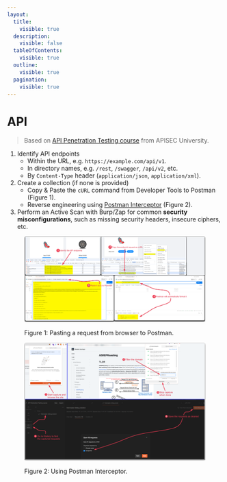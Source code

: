 ```yaml
---
layout:
  title:
    visible: true
  description:
    visible: false
  tableOfContents:
    visible: true
  outline:
    visible: true
  pagination:
    visible: true
---
```


# API

> Based on [API Penetration Testing course](https://www.apisecuniversity.com/courses/api-penetration-testing) from APISEC University.

1. Identify API endpoints
   * Within the URL, e.g. `https://example.com/api/v1`.
   * In directory names, e.g. `/rest`, `/swagger`, `/api/v2`, etc.
   * By `Content-Type` header (`application/json`, `application/xml`).
2. Create a collection (if none is provided)
   * Copy & Paste the `cURL` command from Developer Tools to Postman (Figure 1).
   * Reverse engineering using [Postman Interceptor](https://learning.postman.com/docs/sending-requests/capturing-request-data/interceptor/) (Figure 2).
3. Perform an Active Scan with Burp/Zap for common **security misconfigurations**, such as missing security headers, insecure ciphers, etc.

<figure><img src="../../.gitbook/assets/api_dev_tools_to_postman.png" alt=""><figcaption><p>Figure 1: Pasting a request from browser to Postman.</p></figcaption></figure>

<figure><img src="../../.gitbook/assets/postman_interceptor.png" alt=""><figcaption><p>Figure 2: Using Postman Interceptor.</p></figcaption></figure>
